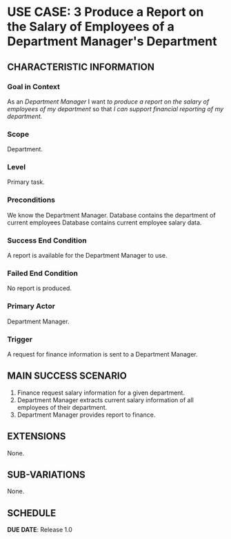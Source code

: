 # USE CASE: 3 Produce a Report on the Salary of Employees of a Department Manager's Department

## CHARACTERISTIC INFORMATION

### Goal in Context

As an *Department Manager* I want *to produce a report on the salary of employees of my department* so that *I can support financial reporting of my department.*

### Scope

Department.

### Level

Primary task.

### Preconditions

We know the Department Manager. Database contains the department of current employees Database contains current employee salary data.

### Success End Condition

A report is available for the Department Manager to use.

### Failed End Condition

No report is produced.

### Primary Actor

Department Manager.

### Trigger

A request for finance information is sent to a Department Manager.

## MAIN SUCCESS SCENARIO

1. Finance request salary information for a given department.
3. Department Manager extracts current salary information of all employees of their department.
4. Department Manager provides report to finance.

## EXTENSIONS

None.

## SUB-VARIATIONS

None.

## SCHEDULE

**DUE DATE**: Release 1.0